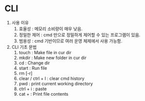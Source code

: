 # CLI
1. 사용 이유
   1. 효율성 : 메모리 소비량이 매우 낮음.
   2. 정밀한 제어 : cmd 만으로 정밀하게 제어할 수 있는 프로그램이 있음.
   3. 범용성 : cmd 기반이므로 여러 운영 체제에서 사용 가능함.
2. CLI 기초 문법
   1. touch <file name>: Make file in cur dir
   2. mkdir <folder name> : Make new folder in cur dir
   3. cd <directory> : Change dir
   4. start <file name> : Run file
   5. rm [-r] <file name>
   6. clear / ctrl + l : clear cmd history
   7. pwd : print current working directory
   8. ctrl + i : paste
   9. cat + <file name> : Print file contents
